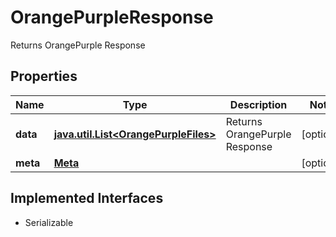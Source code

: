 

# OrangePurpleResponse

Returns OrangePurple Response

## Properties

Name | Type | Description | Notes
------------ | ------------- | ------------- | -------------
**data** | [**java.util.List&lt;OrangePurpleFiles&gt;**](OrangePurpleFiles.md) | Returns OrangePurple Response |  [optional]
**meta** | [**Meta**](Meta.md) |  |  [optional]


## Implemented Interfaces

* Serializable


